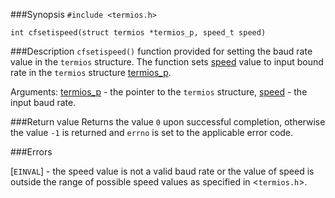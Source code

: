###Synopsis
`#include <termios.h>`

`int cfsetispeed(struct termios *termios_p, speed_t speed)`

###Description
`cfsetispeed()` function provided for setting the baud rate value in the `termios` structure. The function sets <u>speed</u> value to input bound rate in the `termios` structure <u>termios_p</u>.

Arguments:
<u>termios_p</u> - the pointer to the `termios` structure,
<u>speed</u> - the input baud rate.

###Return value
Returns the value `0` upon successful completion, otherwise the value `-1` is returned and `errno` is set to the applicable error code.

###Errors

[`EINVAL`] - the speed value is not a valid baud rate or the value of speed is outside the range of possible speed values as specified in <`termios.h`>. 